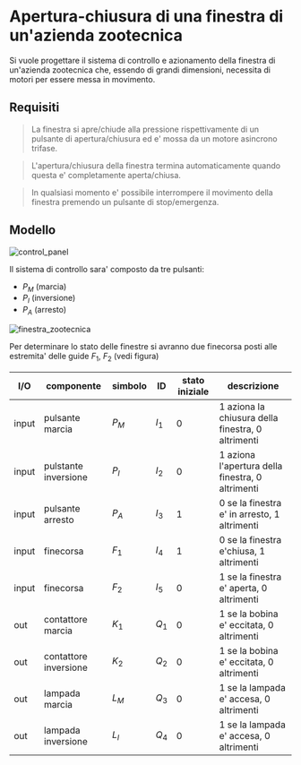 # Apertura-chiusura di una finestra di un'azienda zootecnica  

Si vuole progettare il sistema di controllo e azionamento della finestra di un'azienda zootecnica che, essendo di grandi dimensioni, necessita di motori per essere messa in movimento.  

## Requisiti  

> La finestra si apre/chiude alla pressione rispettivamente di un pulsante di apertura/chiusura ed e' mossa da un motore asincrono trifase.

> L'apertura/chiusura della finestra termina automaticamente quando questa e' completamente aperta/chiusa.

> In qualsiasi momento e' possibile interrompere il movimento della finestra premendo un pulsante di stop/emergenza.

## Modello  

![control_panel](https://github.com/dennyb87/elettrotecnica-serale/assets/7195133/9a1bde05-4ee8-4c0b-bc2e-a8611d91bd0d)  

Il sistema di controllo sara' composto da tre pulsanti:
* $P_M$ (marcia)
* $P_I$ (inversione)
* $P_A$ (arresto)

![finestra_zootecnica](https://github.com/dennyb87/elettrotecnica-serale/assets/7195133/a1024dce-49e5-44a5-b1ca-c49d8ed72ffd)  

Per determinare lo stato delle finestre si avranno due finecorsa posti alle estremita' delle guide $F_1,\ F_2$ (vedi figura)  

| I/O   | componente             | simbolo | ID    | stato iniziale | descrizione                                       |
| ----- | ---------------------- | ------- | ----- | -------------- | ------------------------------------------------- |
| input | pulsante marcia        | $P_M$   | $I_1$ | 0              | 1 aziona la chiusura della finestra, 0 altrimenti |
| input | pulstante inversione   | $P_I$   | $I_2$ | 0              | 1 aziona l'apertura della finestra, 0 altrimenti  |
| input | pulsante arresto       | $P_A$   | $I_3$ | 1              | 0 se la finestra e' in arresto, 1 altrimenti      |
| input | finecorsa              | $F_1$   | $I_4$ | 1              | 0 se la finestra e'chiusa, 1 altrimenti           |
| input | finecorsa              | $F_2$   | $I_5$ | 0              | 1 se la finestra e' aperta, 0 altrimenti          |
| out   | contattore marcia      | $K_1$   | $Q_1$ | 0              | 1 se la bobina e' eccitata, 0 altrimenti          |
| out   | contattore  inversione | $K_2$   | $Q_2$ | 0              | 1 se la bobina e' eccitata, 0 altrimenti          |
| out   | lampada marcia         | $L_M$   | $Q_3$ | 0              | 1 se la lampada e' accesa, 0 altrimenti           |
| out   | lampada inversione     | $L_I$   | $Q_4$ | 0              | 1 se la lampada e' accesa, 0 altrimenti           |
